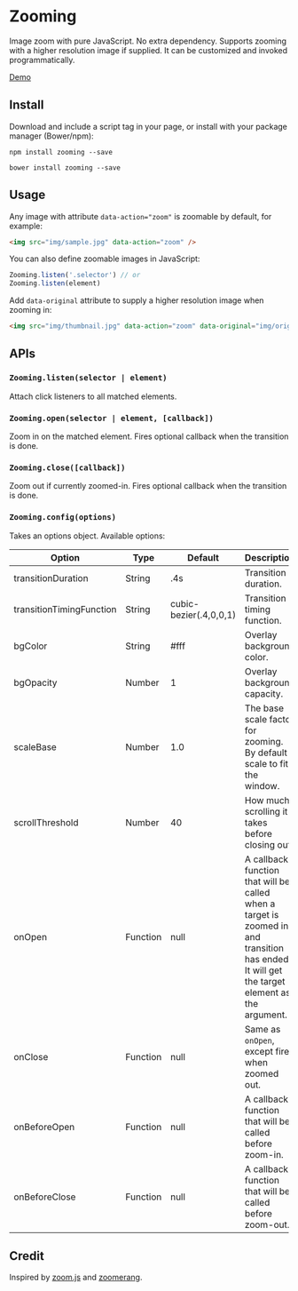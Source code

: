 # Zooming

Image zoom with pure JavaScript. No extra dependency. Supports zooming with a higher resolution image if supplied. It can be customized and invoked programmatically.

[Demo](http://desmonding.me/zooming/)

## Install

Download and include a script tag in your page, or install with your package manager (Bower/npm):

`npm install zooming --save`

`bower install zooming --save`

## Usage

Any image with attribute `data-action="zoom"` is zoomable by default, for example:

```html
<img src="img/sample.jpg" data-action="zoom" />
```

You can also define zoomable images in JavaScript:

```javascript
Zooming.listen('.selector') // or
Zooming.listen(element)
```

Add `data-original` attribute to supply a higher resolution image when zooming in:

```html
<img src="img/thumbnail.jpg" data-action="zoom" data-original="img/original.jpg" />
```

## APIs

### `Zooming.listen(selector | element)`

Attach click listeners to all matched elements.

### `Zooming.open(selector | element, [callback])`

Zoom in on the matched element. Fires optional callback when the transition is done.

### `Zooming.close([callback])`

Zoom out if currently zoomed-in. Fires optional callback when the transition is done.

### `Zooming.config(options)`

Takes an options object. Available options:

| Option                   | Type     | Default                 | Description |
| ---                      | ---      | ----                    | ---         |
| transitionDuration       | String   | .4s                     | Transition duration. |
| transitionTimingFunction | String   | cubic-bezier(.4,0,0,1)  | Transition timing function. |
| bgColor                  | String   | #fff                    | Overlay background color. |
| bgOpacity                | Number   | 1                       | Overlay background capacity. |
| scaleBase                | Number   | 1.0                     | The base scale factor for zooming. By default scale to fit the window. |
| scrollThreshold          | Number   | 40                      | How much scrolling it takes before closing out. |
| onOpen                   | Function | null                    | A callback function that will be called when a target is zoomed in and transition has ended. It will get the target element as the argument. |
| onClose                  | Function | null                    | Same as `onOpen`, except fired when zoomed out. |
| onBeforeOpen             | Function | null                    | A callback function that will be called before zoom-in. |
| onBeforeClose            | Function | null                    | A callback function that will be called before zoom-out. |

## Credit

Inspired by [zoom.js](https://github.com/fat/zoom.js) and [zoomerang](https://github.com/yyx990803/zoomerang).

